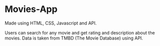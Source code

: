 # Movies-App
Made using HTML, CSS, Javascript and API.

Users can search for any movie and get rating and description about the movies. Data is taken from TMBD (The Movie Database) using API.
